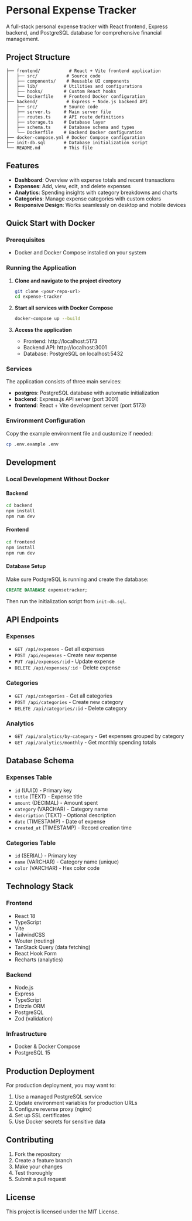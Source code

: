 # Personal Expense Tracker

A full-stack personal expense tracker with React frontend, Express backend, and PostgreSQL database for comprehensive financial management.

## Project Structure

```
├── frontend/           # React + Vite frontend application
│   ├── src/           # Source code
│   ├── components/    # Reusable UI components
│   ├── lib/          # Utilities and configurations
│   ├── hooks/        # Custom React hooks
│   └── Dockerfile    # Frontend Docker configuration
├── backend/           # Express + Node.js backend API
│   ├── src/          # Source code
│   ├── server.ts     # Main server file
│   ├── routes.ts     # API route definitions
│   ├── storage.ts    # Database layer
│   ├── schema.ts     # Database schema and types
│   └── Dockerfile    # Backend Docker configuration
├── docker-compose.yml # Docker Compose configuration
├── init-db.sql       # Database initialization script
└── README.md         # This file
```

## Features

- **Dashboard**: Overview with expense totals and recent transactions
- **Expenses**: Add, view, edit, and delete expenses
- **Analytics**: Spending insights with category breakdowns and charts
- **Categories**: Manage expense categories with custom colors
- **Responsive Design**: Works seamlessly on desktop and mobile devices

## Quick Start with Docker

### Prerequisites
- Docker and Docker Compose installed on your system

### Running the Application

1. **Clone and navigate to the project directory**
   ```bash
   git clone <your-repo-url>
   cd expense-tracker
   ```

2. **Start all services with Docker Compose**
   ```bash
   docker-compose up --build
   ```

3. **Access the application**
   - Frontend: http://localhost:5173
   - Backend API: http://localhost:3001
   - Database: PostgreSQL on localhost:5432

### Services

The application consists of three main services:

- **postgres**: PostgreSQL database with automatic initialization
- **backend**: Express.js API server (port 3001)
- **frontend**: React + Vite development server (port 5173)

### Environment Configuration

Copy the example environment file and customize if needed:
```bash
cp .env.example .env
```

## Development

### Local Development Without Docker

#### Backend
```bash
cd backend
npm install
npm run dev
```

#### Frontend
```bash
cd frontend
npm install
npm run dev
```

#### Database Setup
Make sure PostgreSQL is running and create the database:
```sql
CREATE DATABASE expensetracker;
```

Then run the initialization script from `init-db.sql`.

## API Endpoints

### Expenses
- `GET /api/expenses` - Get all expenses
- `POST /api/expenses` - Create new expense
- `PUT /api/expenses/:id` - Update expense
- `DELETE /api/expenses/:id` - Delete expense

### Categories
- `GET /api/categories` - Get all categories
- `POST /api/categories` - Create new category
- `DELETE /api/categories/:id` - Delete category

### Analytics
- `GET /api/analytics/by-category` - Get expenses grouped by category
- `GET /api/analytics/monthly` - Get monthly spending totals

## Database Schema

### Expenses Table
- `id` (UUID) - Primary key
- `title` (TEXT) - Expense title
- `amount` (DECIMAL) - Amount spent
- `category` (VARCHAR) - Category name
- `description` (TEXT) - Optional description
- `date` (TIMESTAMP) - Date of expense
- `created_at` (TIMESTAMP) - Record creation time

### Categories Table
- `id` (SERIAL) - Primary key
- `name` (VARCHAR) - Category name (unique)
- `color` (VARCHAR) - Hex color code

## Technology Stack

### Frontend
- React 18
- TypeScript
- Vite
- TailwindCSS
- Wouter (routing)
- TanStack Query (data fetching)
- React Hook Form
- Recharts (analytics)

### Backend
- Node.js
- Express
- TypeScript
- Drizzle ORM
- PostgreSQL
- Zod (validation)

### Infrastructure
- Docker & Docker Compose
- PostgreSQL 15

## Production Deployment

For production deployment, you may want to:

1. Use a managed PostgreSQL service
2. Update environment variables for production URLs
3. Configure reverse proxy (nginx)
4. Set up SSL certificates
5. Use Docker secrets for sensitive data

## Contributing

1. Fork the repository
2. Create a feature branch
3. Make your changes
4. Test thoroughly
5. Submit a pull request

## License

This project is licensed under the MIT License.